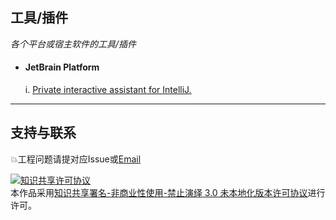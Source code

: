 ## 工具/插件

_各个平台或宿主软件的工具/插件_

- #### JetBrain Platform
    i.  [Private interactive assistant for IntelliJ.](https://github.com/lauvinson/Private-interactive-assistant-for-IntelliJ)

---
## 支持与联系
:boom:工程问题请提对应Issue或[Email](mailto:wincentlauvinson@gmail.com)

<a rel="license" href="http://creativecommons.org/licenses/by-nc-nd/3.0/"><img alt="知识共享许可协议" style="border-width:0" src="https://i.creativecommons.org/l/by-nc-nd/3.0/88x31.png" /></a><br />本作品采用<a rel="license" href="http://creativecommons.org/licenses/by-nc-nd/3.0/">知识共享署名-非商业性使用-禁止演绎 3.0 未本地化版本许可协议</a>进行许可。
